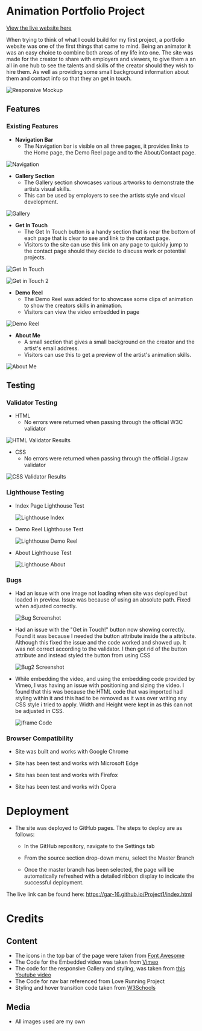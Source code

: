 # Animation Portfolio Project

[View the live website here](https://gar-16.github.io/Project1/index.html)

When trying to think of what I could build for my first project, a portfolio website was one of the first things that came to mind. Being an animator it was an easy choice to combine both areas of my life into one. The site was made for the creator to share with employers and viewers, to give them a an all in one hub to see the talents and skills of the creator should they wish to hire them. As well as providing some small background information about them and contact info so that they an get in touch.

![Responsive Mockup](Media/Responsive.png)

## Features

### Existing Features

- __Navigation Bar__
  - The Navigation bar is visible on all three pages, it provides links to the Home page, the Demo Reel page and to the About/Contact page.

![Navigation](Media/navigation-bar.png)

- __Gallery Section__
  - The Gallery section showcases various artworks to demonstrate the artists visual skills.
  - This can be used by employers to see the artists style and visual development.

![Gallery](Media/Gallery.png)

- __Get In Touch__
  - The Get In Touch button is a handy section that is near the bottom of each page that is clear to see and link to the contact page.
  - Visitors to the site can use this link on any page to quickly jump to the contact page should they decide to discuss work or potential projects.

![Get In Touch](Media/get-In-touch-button.png)

![Get in Touch 2](Media/Button-2.png)

- __Demo Reel__
  - The Demo Reel was added for to showcase some clips of animation to show the creators skills in animation.
  - Visitors can view the video embedded in page

![Demo Reel](Media/demo-reel.png)

- __About Me__
  - A small section that gives a small background on the creator and the artist's email address.
  - Visitors can use this to get a preview of the artist's animation skills.

![About Me](Media/about-me.png)

## Testing

### Validator Testing

- HTML
  - No errors were returned when passing through the official W3C validator
  
![HTML Validator Results](Media/Index-validation.png)
  
- CSS
  - No errors were returned when passing through the official Jigsaw validator

![CSS Validator Results](Media/CSS-validation.png)

### Lighthouse Testing

- Index Page Lighthouse Test
  
    ![Lighthouse Index](Media/Lighthouse1.png)

- Demo Reel Lighthouse Test

    ![Lighthouse Demo Reel](Media/Lighthouse2.png)

- About Lighthouse Test

    ![Lighthouse About](Media/Lighthouse3.png)

### Bugs

- Had an issue with one image not loading when site was deployed but loaded in preview. Issue was because of using an absolute path. Fixed when adjusted correctly.
  
  ![Bug Screenshot](Media/Bug1.png)

- Had an issue with the "Get in Touch!" button now showing correctly. Found it was because I needed the button attribute inside the a attribute. Although this fixed the issue and the code worked and showed up. It was not correct according to the validator. I then got rid of the button attribute and instead styled the button from using CSS

    ![Bug2 Screenshot](Media/Bug2.png)

- While embedding the video, and using the embedding code provided by Vimeo, I was having an issue with positioning and sizing the video. I found that this was because the HTML code that was imported had styling within it and this had to be removed as it was over writing any CSS style i tried to apply. Width and Height were kept in as this can not be adjusted in CSS.

    ![iframe Code](Media/Bug3.png)

### Browser Compatibility

- Site was built and works with Google Chrome

- Site has been test and works with Microsoft Edge

- Site has been test and works with Firefox
  
- Site has been test and works with Opera

# Deployment

- The site was deployed to GitHub pages. The steps to deploy are as follows:
  - In the GitHub repository, navigate to the Settings tab
  
  - From the source section drop-down menu, select the Master Branch
  
  - Once the master branch has been selected, the page will be automatically refreshed with a detailed ribbon display to indicate the successful deployment.

The live link can be found here: <https://gar-16.github.io/Project1/index.html>

# Credits

## Content

- The icons in the top bar of the page were taken from [Font Awesome](https://fontawesome.com/)
- The Code for the Embedded video was taken from [Vimeo](https://vimeo.com/)
- The code for the responsive Gallery and styling, was taken from [this Youtube video](https://www.youtube.com/watch?v=Trw_9lisYVY)
- The Code for nav bar referenced from Love Running Project
- Styling and hover transition code taken from [W3Schools](https://www.w3schools.com/css/css3_buttons.asp)
  
## Media

- All images used are my own
